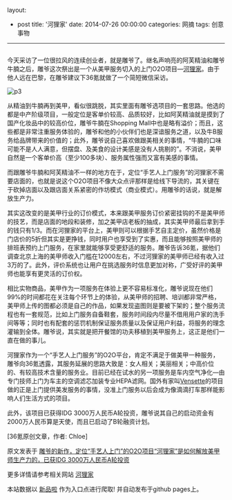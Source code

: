 layout: 
  - post 
title: '河狸家' 
date: 2014-07-26 00:00:00 
categories: 网摘 
tags: 创意事物 
---

<p><img src="http://a.36krcnd.com/photo/2014/2bbd31ea8d040b056af564c6c1f83eec.png" alt=""/></p>

<p>今天采访了一位很拉风的连续创业者，就是雕爷了。继名声响亮的阿芙精油和雕爷牛腩之后，雕爷这次祭出是一个从美甲服务切入的上门O2O项目—<a target="_blank" data-no-turbolink="true" href="http://www.helijia.cn/index.html">河狸家</a>。由于他人远在巴黎，在雕爷建议下<span>36氪</span>就做了一个简短微信采访。</p>

<p><img src="http://a.36krcnd.com/photo/2014/323b1644ccebc6b3613e73cdfd6cf067.jpg" alt="p3"/></p>

<p>从精油到牛腩再到美甲，看似很跳脱，其实里面有雕爷选项目的一套思路。他选的都是中产阶级项目，一般定位是客单价较高、品质较好，比如阿芙精油就是摸到了国产化妆品中的较高价位，雕爷牛腩在Shopping Mall中也是略有溢价；而且，这些都是非常注重服务体验的，雕爷和他的小伙伴们也是深谙服务之道，以及牛B服务给品牌带来的价值的；此外，雕爷说自己喜欢做跟美相关的事情，“牛腩的口味可能不是人人满意，但摆盘、及美食的设计美感是没有人挑剔的”。不消说，美甲自然是一个客单价高（至少100多块）、服务属性强而又富有美感的事情。</p>

<p>而跟雕爷牛腩和阿芙精油不一样的地方在于，定位“手艺人上门服务”的河狸家不需要店面的，也就是说这个O2O项目不像大众点评那样是给线下导流的，其关键在于砍掉店面以及跟店面关系紧密的作坊模式（商业模式）。用雕爷的话说，就是解放生产力。</p>

<p>其实这改变的是美甲行业的订价模式，本来跟美甲服务订价紧密挂钩的不是美甲师的技艺，而是店面的地段和装修，加之美甲店老板的抽成，其实美甲师最后拿到手的钱只有1/3。而在河狸家的平台上，美甲则可以根据手艺自主定价，虽然价格是门店价的5折但其实是更挣钱，同时用户也享受到了实惠，而且能够按照美甲师的排班表预约上门服务，在家里就能够享受更舒适的服务。雕爷告诉<span>36氪</span>，据他们调查北京上海的美甲师收入门槛在12000左右，不过河狸家的美甲师已经有收入过3万的了。此外，评价系统也让用户在挑选服务时信息更加对称，广受好评的美甲师也能享有更灵活的订价权。</p>

<p>相比实物商品，美甲作为一项服务在体验上更不容易标准化，雕爷说现在他们99%的时间都花在关注每个环节上的体验，从美甲师的招聘、培训都非常严格，美甲师上传的图都必须是自己的作品，如果发现盗图则是要被下架的；整个服务流程也有一套规范，比如上门服务自备鞋套，服务时间段内尽量不借用用户家的洗手间等等；同时也有配套的惩罚机制保证服务质量以及保证用户利益，将服务的理念灌输到全体。雕爷说，其实就是把开餐馆的功夫移植到美甲服务上，这正是他们一直在做的事儿。</p>

<p>河狸家作为一个“手艺人上门服务”的O2O平台，肯定不满足于做美甲一种服务，雕爷向<span>36氪</span>透露，其服务延展的思路大致是：女人相关；美丽相关；中高价位的、有较高技术含量的服务业。目前已经在试水的另一项服务是车内空气净化—由专门技师上门为车主的空调滤芯加装专业HEPA滤网。国外有家叫<a target="_blank" data-no-turbolink="true" href="http://www.36kr.com/p/209253.html">Vensette</a>的项目做的正是上门提供美发服务的事情，没准上门服务以后会成为像滴滴打车那样能影响人们生活方式的项目。</p>

<p>此外，该项目已获得IDG 3000万人民币A轮投资，雕爷说其自己的启动资金有2000万人民币算是天使，而且已启动了B轮融资计划。</p>
					<p>[<span>36氪</span>原创文章，作者: Chloe]</p>
					<p></p>  



原文发表于 [雕爷的新作，定位“手艺人上门”的O2O项目“河狸家”是如何解放美甲师生产力的，已获IDG 3000万人民币A轮投资](http://www.36kr.com/p/213986.html)  

更多详情请参考相关网站 [河狸家](http://www.helijia.cn/index.html)  

本站数据以 [新品啦](http://xinpinla.com/) 作为入口点进行爬取! 并自动发布于github pages上。  
